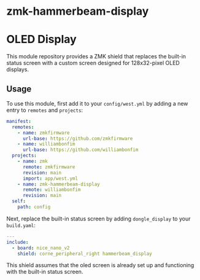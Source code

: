 # zmk-hammerbeam-display
# OLED Display

This module repository provides a ZMK shield that replaces the built-in status screen with a custom screen designed for 128x32-pixel OLED displays.

## Usage

To use this module, first add it to your `config/west.yml` by adding a new entry to `remotes` and `projects`:

```yaml west.yml
manifest:
  remotes:
    - name: zmkfirmware
      url-base: https://github.com/zmkfirmware
    - name: williambonfim
      url-base: https://github.com/williambonfim
  projects:
    - name: zmk
      remote: zmkfirmware
      revision: main
      import: app/west.yml
    - name: zmk-hammerbeam-display
      remote: williambonfim
      revision: main
  self:
    path: config
```

Next, replace the built-in status screen by adding `dongle_display` to your `build.yaml`:

```yaml build.yaml
---
include:
  - board: nice_nano_v2
    shield: corne_peripheral_right hammerbeam_display
```

This shield assumes that the oled screen is already set up and functioning with the built-in status screen.